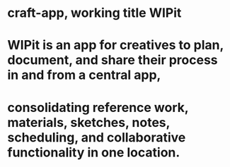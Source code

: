 # craft-app, working title WIPit
# WIPit is an app for creatives to plan, document, and share their process in and from a central app, 
# consolidating reference work, materials, sketches, notes, scheduling, and collaborative functionality in one location.
